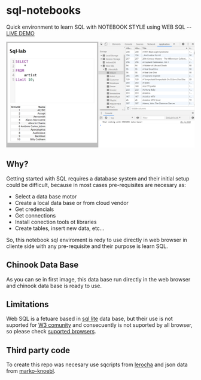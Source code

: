 # sql-notebooks

Quick environment to learn SQL with NOTEBOOK STYLE using WEB SQL -- [LIVE DEMO]("https://pavelsjo.github.io/sql-notebooks/")

![sql-notebooks-example](img/sql-notebooks-example.png)

## Why?

Getting started with SQL requires a database system and their initial setup could be difficult, because in most cases pre-requisites are necesary as:

- Select a data base motor
- Create a local data base or from cloud vendor
- Get credencials
- Get connections
- Install conection tools ot libraries
- Create tables, insert new data, etc...

So, this notebook sql enviroment is redy to use directly in web browser in cliente side with any pre-requisite and their purpose is learn SQL.

## Chinook Data Base

As you can se in first image, this data base run directly in the web browser and chinook data base is ready to use.

## Limitations

Web SQL is a fetuare based in [sql lite]("https://www.sqlite.org/index.html") data base, but their use is not suported for [W3 comunity]("https://www.w3.org/TR/webdatabase/") and consecuently is not suported by all browser, so please check [suported browsers]("https://caniuse.com/sql-storage").

## Third party code

To create this repo was necesary use sqcripts from [lerocha](https://github.com/lerocha/chinook-database) and json data from [marko-knoebl](https://github.com/marko-knoebl/chinook-database-json).
